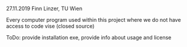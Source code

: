 27.11.2019 Finn Linzer, TU Wien

Every computer program used within this project where we do not have access to code vise (closed source)

ToDo: provide installation exe, provide info about usage and license
